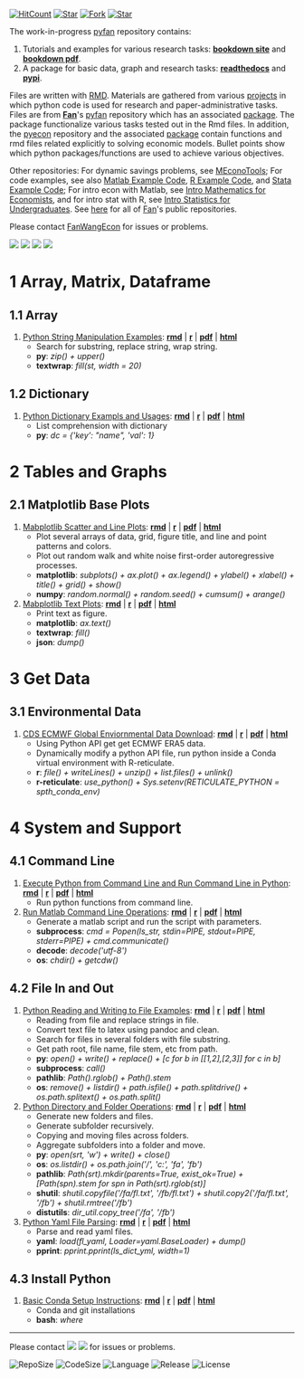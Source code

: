 [![HitCount](http://hits.dwyl.io/fanwangecon/pyfan.svg)](https://github.com/FanWangEcon/pyfan)  [![Star](https://img.shields.io/github/stars/fanwangecon/pyfan?style=social)](https://github.com/FanWangEcon/pyfan/stargazers) [![Fork](https://img.shields.io/github/forks/fanwangecon/pyfan?style=social)](https://github.com/FanWangEcon/pyfan/network/members) [![Star](https://img.shields.io/github/watchers/fanwangecon/pyfan?style=social)](https://github.com/FanWangEcon/pyfan/watchers)

The work-in-progress [pyfan](https://github.com/FanWangEcon/pyfan) repository contains:

1. Tutorials and examples for various research tasks: [**bookdown site**](https://fanwangecon.github.io/pyfan/bookdown) and [**bookdown pdf**](https://fanwangecon.github.io/pyfan/bookdown/A-Collection-of-Python-Examples.pdf).
2. A package for basic data, graph and research tasks: [**readthedocs**](https://pyfan.readthedocs.io/en/latest/) and [**pypi**](https://pypi.org/project/pyfan/).

Files are written with [RMD](https://rmarkdown.rstudio.com/). Materials are gathered from various [projects](https://fanwangecon.github.io/research) in which python code is used for research and paper-administrative tasks. Files are from [**Fan**](https://fanwangecon.github.io/)'s [pyfan](https://github.com/FanWangEcon/pyfan) repository which has an associated [package](https://pypi.org/project/pyfan/). The package functionalize various tasks tested out in the Rmd files. In addition, the [pyecon](https://github.com/FanWangEcon/pyecon) repository and the associated [package](https://pypi.org/project/pyecon/) contain functions and rmd files related explicitly to solving economic models. Bullet points show which python packages/functions are used to achieve various objectives.

Other repositories: For dynamic savings problems, see [MEconoTools](https://fanwangecon.github.io/MEconTools/); For code examples, see also [Matlab Example Code](https://fanwangecon.github.io/M4Econ/),  [R Example Code](https://fanwangecon.github.io/R4Econ/), and [Stata Example Code](https://fanwangecon.github.io/Stata4Econ/); For intro econ with Matlab, see [Intro Mathematics for Economists](https://fanwangecon.github.io/Math4Econ/), and for intro stat with R, see [Intro Statistics for Undergraduates](https://fanwangecon.github.io/Stat4Econ/). See [here](https://github.com/FanWangEcon) for all of [Fan](https://fanwangecon.github.io/)'s public repositories.

Please contact [FanWangEcon](https://fanwangecon.github.io/) for issues or problems.

[![](https://img.shields.io/github/last-commit/fanwangecon/pyfan)](https://github.com/FanWangEcon/pyfan/commits/master) [![](https://img.shields.io/github/commit-activity/m/fanwangecon/pyfan)](https://github.com/FanWangEcon/pyfan/graphs/commit-activity) [![](https://img.shields.io/github/issues/fanwangecon/pyfan)](https://github.com/FanWangEcon/pyfan/issues) [![](https://img.shields.io/github/issues-pr/fanwangecon/pyfan)](https://github.com/FanWangEcon/pyfan/pulls)

# 1  Array, Matrix, Dataframe

## 1.1  Array

1. [Python String Manipulation Examples](https://fanwangecon.github.io/pyfan/vig/amto/array/htmlpdfr/fp_ary_string.html): [**rmd**](https://github.com/FanWangEcon/pyfan/blob/master/vig/amto/array//fp_ary_string.Rmd) \| [**r**](https://github.com/FanWangEcon/pyfan/blob/master/vig/amto/array/htmlpdfr/fp_ary_string.R) \| [**pdf**](https://github.com/FanWangEcon/pyfan/blob/master/vig/amto/array/htmlpdfr/fp_ary_string.pdf) \| [**html**](https://fanwangecon.github.io/pyfan/vig/amto/array/htmlpdfr/fp_ary_string.html)
	+ Search for substring, replace string, wrap string.
	+ **py**: *zip() + upper()*
	+ **textwrap**: *fill(st, width = 20)*

## 1.2  Dictionary

1. [Python Dictionary Exampls and Usages](https://fanwangecon.github.io/pyfan/vig/amto/dict/htmlpdfr/fp_dict.html): [**rmd**](https://github.com/FanWangEcon/pyfan/blob/master/vig/amto/dict//fp_dict.Rmd) \| [**r**](https://github.com/FanWangEcon/pyfan/blob/master/vig/amto/dict/htmlpdfr/fp_dict.R) \| [**pdf**](https://github.com/FanWangEcon/pyfan/blob/master/vig/amto/dict/htmlpdfr/fp_dict.pdf) \| [**html**](https://fanwangecon.github.io/pyfan/vig/amto/dict/htmlpdfr/fp_dict.html)
	+ List comprehension with dictionary
	+ **py**: *dc = {'key': "name", 'val': 1}*

# 2  Tables and Graphs

## 2.1  Matplotlib Base Plots

1. [Mabplotlib Scatter and Line Plots](https://fanwangecon.github.io/pyfan/vig/tabgraph/baseplot/htmlpdfr/fp_plot_base.html): [**rmd**](https://github.com/FanWangEcon/pyfan/blob/master/vig/tabgraph/baseplot//fp_plot_base.Rmd) \| [**r**](https://github.com/FanWangEcon/pyfan/blob/master/vig/tabgraph/baseplot/htmlpdfr/fp_plot_base.R) \| [**pdf**](https://github.com/FanWangEcon/pyfan/blob/master/vig/tabgraph/baseplot/htmlpdfr/fp_plot_base.pdf) \| [**html**](https://fanwangecon.github.io/pyfan/vig/tabgraph/baseplot/htmlpdfr/fp_plot_base.html)
	+ Plot several arrays of data, grid, figure title, and line and point patterns and colors.
	+ Plot out random walk and white noise first-order autoregressive processes.
	+ **matplotlib**: *subplots() + ax.plot() + ax.legend() + ylabel() + xlabel() + title() + grid() + show()*
	+ **numpy**: *random.normal() + random.seed() + cumsum() + arange()*
2. [Mabplotlib Text Plots](https://fanwangecon.github.io/pyfan/vig/tabgraph/baseplot/htmlpdfr/fp_plot_text.html): [**rmd**](https://github.com/FanWangEcon/pyfan/blob/master/vig/tabgraph/baseplot//fp_plot_text.Rmd) \| [**r**](https://github.com/FanWangEcon/pyfan/blob/master/vig/tabgraph/baseplot/htmlpdfr/fp_plot_text.R) \| [**pdf**](https://github.com/FanWangEcon/pyfan/blob/master/vig/tabgraph/baseplot/htmlpdfr/fp_plot_text.pdf) \| [**html**](https://fanwangecon.github.io/pyfan/vig/tabgraph/baseplot/htmlpdfr/fp_plot_text.html)
	+ Print text as figure.
	+ **matplotlib**: *ax.text()*
	+ **textwrap**: *fill()*
	+ **json**: *dump()*

# 3  Get Data

## 3.1  Environmental Data

1. [CDS ECMWF Global Enviornmental Data Download](https://fanwangecon.github.io/pyfan/vig/getdata/envir/htmlpdfr/fs_ecmwf.html): [**rmd**](https://github.com/FanWangEcon/pyfan/blob/master/vig/getdata/envir//fs_ecmwf.Rmd) \| [**r**](https://github.com/FanWangEcon/pyfan/blob/master/vig/getdata/envir/htmlpdfr/fs_ecmwf.R) \| [**pdf**](https://github.com/FanWangEcon/pyfan/blob/master/vig/getdata/envir/htmlpdfr/fs_ecmwf.pdf) \| [**html**](https://fanwangecon.github.io/pyfan/vig/getdata/envir/htmlpdfr/fs_ecmwf.html)
	+ Using Python API get get ECMWF ERA5 data.
	+ Dynamically modify a python API file, run python inside a Conda virtual environment with R-reticulate.
	+ **r**: *file() + writeLines() + unzip() + list.files() + unlink()*
	+ **r-reticulate**: *use_python() + Sys.setenv(RETICULATE_PYTHON = spth_conda_env)*

# 4  System and Support

## 4.1  Command Line

1. [Execute Python from Command Line and Run Command Line in Python](https://fanwangecon.github.io/pyfan/vig/support/system/htmlpdfr/fp_command.html): [**rmd**](https://github.com/FanWangEcon/pyfan/blob/master/vig/support/system//fp_command.Rmd) \| [**r**](https://github.com/FanWangEcon/pyfan/blob/master/vig/support/system/htmlpdfr/fp_command.R) \| [**pdf**](https://github.com/FanWangEcon/pyfan/blob/master/vig/support/system/htmlpdfr/fp_command.pdf) \| [**html**](https://fanwangecon.github.io/pyfan/vig/support/system/htmlpdfr/fp_command.html)
	+ Run python functions from command line.
2. [Run Matlab Command Line Operations](https://fanwangecon.github.io/pyfan/vig/support/system/htmlpdfr/fp_matlab.html): [**rmd**](https://github.com/FanWangEcon/pyfan/blob/master/vig/support/system//fp_matlab.Rmd) \| [**r**](https://github.com/FanWangEcon/pyfan/blob/master/vig/support/system/htmlpdfr/fp_matlab.R) \| [**pdf**](https://github.com/FanWangEcon/pyfan/blob/master/vig/support/system/htmlpdfr/fp_matlab.pdf) \| [**html**](https://fanwangecon.github.io/pyfan/vig/support/system/htmlpdfr/fp_matlab.html)
	+ Generate a matlab script and run the script with parameters.
	+ **subprocess**: *cmd = Popen(ls_str, stdin=PIPE, stdout=PIPE, stderr=PIPE) + cmd.communicate()*
	+ **decode**: *decode('utf-8')*
	+ **os**: *chdir() + getcdw()*

## 4.2  File In and Out

1. [Python Reading and Writing to File Examples](https://fanwangecon.github.io/pyfan/vig/support/inout/htmlpdfr/fp_files.html): [**rmd**](https://github.com/FanWangEcon/pyfan/blob/master/vig/support/inout//fp_files.Rmd) \| [**r**](https://github.com/FanWangEcon/pyfan/blob/master/vig/support/inout/htmlpdfr/fp_files.R) \| [**pdf**](https://github.com/FanWangEcon/pyfan/blob/master/vig/support/inout/htmlpdfr/fp_files.pdf) \| [**html**](https://fanwangecon.github.io/pyfan/vig/support/inout/htmlpdfr/fp_files.html)
	+ Reading from file and replace strings in file.
	+ Convert text file to latex using pandoc and clean.
	+ Search for files in several folders with file substring.
	+ Get path root, file name, file stem, etc from path.
	+ **py**: *open() + write() + replace() + [c for b in [[1,2],[2,3]] for c in b]*
	+ **subprocess**: *call()*
	+ **pathlib**: *Path().rglob() + Path().stem*
	+ **os**: *remove() + listdir() + path.isfile() + path.splitdrive() + os.path.splitext() + os.path.split()*
2. [Python Directory and Folder Operations](https://fanwangecon.github.io/pyfan/vig/support/inout/htmlpdfr/fp_folders.html): [**rmd**](https://github.com/FanWangEcon/pyfan/blob/master/vig/support/inout//fp_folders.Rmd) \| [**r**](https://github.com/FanWangEcon/pyfan/blob/master/vig/support/inout/htmlpdfr/fp_folders.R) \| [**pdf**](https://github.com/FanWangEcon/pyfan/blob/master/vig/support/inout/htmlpdfr/fp_folders.pdf) \| [**html**](https://fanwangecon.github.io/pyfan/vig/support/inout/htmlpdfr/fp_folders.html)
	+ Generate new folders and files.
	+ Generate subfolder recursively.
	+ Copying and moving files across folders. 
	+ Aggregate subfolders into a folder and move. 
	+ **py**: *open(srt, 'w') + write() + close()*
	+ **os**: *os.listdir()       + os.path.join('/', 'c:', 'fa', 'fb')*
	+ **pathlib**: *Path(srt).mkdir(parents=True, exist_ok=True) + [Path(spn).stem for spn in Path(srt).rglob(st)]*
	+ **shutil**: *shutil.copyfile('/fa/fl.txt', '/fb/fl.txt') + shutil.copy2('/fa/fl.txt', '/fb') + shutil.rmtree('/fb')*
	+ **distutils**: *dir_util.copy_tree('/fa', '/fb')*
3. [Python Yaml File Parsing](https://fanwangecon.github.io/pyfan/vig/support/inout/htmlpdfr/fp_yaml.html): [**rmd**](https://github.com/FanWangEcon/pyfan/blob/master/vig/support/inout//fp_yaml.Rmd) \| [**r**](https://github.com/FanWangEcon/pyfan/blob/master/vig/support/inout/htmlpdfr/fp_yaml.R) \| [**pdf**](https://github.com/FanWangEcon/pyfan/blob/master/vig/support/inout/htmlpdfr/fp_yaml.pdf) \| [**html**](https://fanwangecon.github.io/pyfan/vig/support/inout/htmlpdfr/fp_yaml.html)
	+ Parse and read yaml files.
	+ **yaml**: *load(fl_yaml, Loader=yaml.BaseLoader)       + dump()*
	+ **pprint**: *pprint.pprint(ls_dict_yml, width=1)*

## 4.3  Install Python

1. [Basic Conda Setup Instructions](https://fanwangecon.github.io/pyfan/vig/support/install/htmlpdfr/fs_install_basics.html): [**rmd**](https://github.com/FanWangEcon/pyfan/blob/master/vig/support/install//fs_install_basics.Rmd) \| [**r**](https://github.com/FanWangEcon/pyfan/blob/master/vig/support/install/htmlpdfr/fs_install_basics.R) \| [**pdf**](https://github.com/FanWangEcon/pyfan/blob/master/vig/support/install/htmlpdfr/fs_install_basics.pdf) \| [**html**](https://fanwangecon.github.io/pyfan/vig/support/install/htmlpdfr/fs_install_basics.html)
	+ Conda and git installations
	+ **bash**: *where*

----
Please contact [![](https://img.shields.io/github/followers/fanwangecon?label=FanWangEcon&style=social)](https://github.com/FanWangEcon) [![](https://img.shields.io/twitter/follow/fanwangecon?label=%20&style=social)](https://twitter.com/fanwangecon) for issues or problems.

![RepoSize](https://img.shields.io/github/repo-size/fanwangecon/R4Econ)
![CodeSize](https://img.shields.io/github/languages/code-size/fanwangecon/R4Econ)
![Language](https://img.shields.io/github/languages/top/fanwangecon/R4Econ)
![Release](https://img.shields.io/github/downloads/fanwangecon/R4Econ/total)
![License](https://img.shields.io/github/license/fanwangecon/R4Econ)

